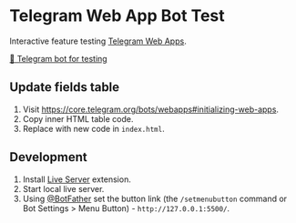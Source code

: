 # Telegram Web App Bot Test

Interactive feature testing [Telegram Web Apps](https://core.telegram.org/bots/webapps).

[🤖 Telegram bot for testing](https://t.me/tg_web_app_test_bot)

## Update fields table

1. Visit https://core.telegram.org/bots/webapps#initializing-web-apps.
2. Copy inner HTML table code.
3. Replace with new code in `index.html`.

## Development

1. Install [Live Server](https://marketplace.visualstudio.com/items?itemName=ritwickdey.LiveServer) extension.
2. Start local live server.
3. Using [@BotFather](https://t.me/botfather) set the button link (the `/setmenubutton` command or Bot Settings > Menu Button) - `http://127.0.0.1:5500/`.
